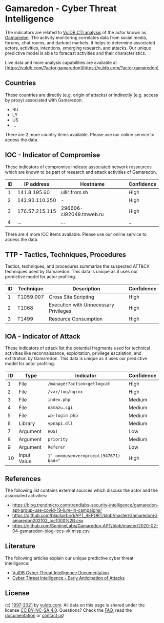 # Gamaredon - Cyber Threat Intelligence

The indicators are related to [VulDB CTI analysis](https://vuldb.com/?doc.cti) of the actor known as [Gamaredon](https://vuldb.com/?actor.gamaredon). The activity monitoring correlates data from social media, forums, chat rooms, and darknet markets. It helps to determine associated actors, activities, intentions, emerging research, and attacks. Our unique predictive model is able to forecast activities and their characteristics.

Live data and more analysis capabilities are available at [https://vuldb.com/?actor.gamaredon](https://vuldb.com/?actor.gamaredon)

## Countries

These countries are directly (e.g. origin of attacks) or indirectly (e.g. access by proxy) associated with Gamaredon:

* RU
* LY
* US
* ...

There are 2 more country items available. Please use our online service to access the data.

## IOC - Indicator of Compromise

These indicators of compromise indicate associated network ressources which are known to be part of research and attack activities of Gamaredon.

ID | IP address | Hostname | Confidence
-- | ---------- | -------- | ----------
1 | 141.8.195.60 | ullir.from.sh | High
2 | 142.93.110.250 | - | High
3 | 176.57.215.115 | 296606-cl92049.tmweb.ru | High
4 | ... | ... | ...

There are 4 more IOC items available. Please use our online service to access the data.

## TTP - Tactics, Techniques, Procedures

Tactics, techniques, and procedures summarize the suspected ATT&CK techniques used by Gamaredon. This data is unique as it uses our predictive model for actor profiling.

ID | Technique | Description | Confidence
-- | --------- | ----------- | ----------
1 | T1059.007 | Cross Site Scripting | High
2 | T1068 | Execution with Unnecessary Privileges | High
3 | T1499 | Resource Consumption | High

## IOA - Indicator of Attack

These indicators of attack list the potential fragments used for technical activities like reconnaissance, exploitation, privilege escalation, and exfiltration by Gamaredon. This data is unique as it uses our predictive model for actor profiling.

ID | Type | Indicator | Confidence
-- | ---- | --------- | ----------
1 | File | `/manager?action=getlogcat` | High
2 | File | `/var/log/nginx` | High
3 | File | `index.php` | Medium
4 | File | `namazu.cgi` | Medium
5 | File | `wp-login.php` | Medium
6 | Library | `vpnapi.dll` | Medium
7 | Argument | `HOST` | Low
8 | Argument | `priority` | Medium
9 | Argument | `Referer` | Low
10 | Input Value | `1" onmouseover=prompt(947671) bad="` | High

## References

The following list contains external sources which discuss the actor and the associated activities:

* https://blog.trendmicro.com/trendlabs-security-intelligence/gamaredon-apt-group-use-covid-19-lure-in-campaigns/
* https://github.com/blackorbird/APT_REPORT/blob/master/Gamaredon/Gamaredon202102_ioc1000%2B.csv
* https://github.com/SentineLabs/Gamaredon-APT/blob/master/2020-02-04-gamaredon-blog-iocs-vk.misp.csv

## Literature

The following articles explain our unique predictive cyber threat intelligence:

* [VulDB Cyber Threat Intelligence Documentation](https://vuldb.com/?doc.cti)
* [Cyber Threat Intelligence - Early Anticipation of Attacks](https://www.scip.ch/en/?labs.20201022)

## License

(c) [1997-2021](https://vuldb.com/?doc.changelog) by [vuldb.com](https://vuldb.com/?doc.about). All data on this page is shared under the license [CC BY-NC-SA 4.0](https://creativecommons.org/licenses/by-nc-sa/4.0/). Questions? Check the [FAQ](https://vuldb.com/?doc.faq), read the [documentation](https://vuldb.com/?doc) or [contact us](https://vuldb.com/?contact)!
